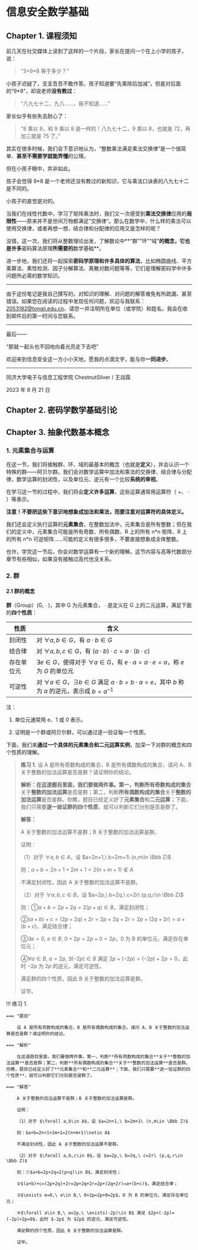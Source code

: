 # 信息安全数学基础

## Chapter 1. 课程须知

前几天在社交媒体上读到了这样的一个片段，家长在提问一个在上小学的孩子，说：

> “3+9\*8 等于多少？”

小孩子迟疑了，支支吾吾不敢作答。孩子知道要“先乘除后加减”，但是对后面的“9\*8”，却说老师**没有教过**：

> “八九七十二，九八……，我不知道……”

家长似乎有些失去耐心了：

> “8 乘以 9，和 9 乘以 8 是一样的！八九七十二，9 乘以 8，也就是 72，再加三就是 75 了。”

其实在很多时候，我们会下意识地认为，“整数乘法满足乘法交换律”是一个很简单、**甚至不需要学就能弄懂**的公理。

但在小孩子眼中，并非如此。

孩子会觉得 9\*8 是一个老师还没有教过的新知识，它与乘法口诀表的八九七十二是不同的。

小孩子的直觉是对的。

当我们在线性代数中，学习了矩阵乘法时，我们又一次感受到**乘法交换律**应用的**局限性**——原来并不是世间万物都满足“交换律“。那么在数学中，什么样的乘法可以使用交换律，或者再想一想，结合律和分配律的应用又是怎样的呢？

没错，这一次，我们将从整数理论出发，了解数论中**“群”“环”“域”**的概念，它也是许多**密码算法原理**所需要的**数学基础**。

进一步地，我们还将一起探索**密码学原理和许多具体的算法**，比如椭圆曲线、平方乘算法、素性检测、因子分解算法、离散对数问题等等，它们是理解密码学中许多问题所必需的数学知识。

---

由于这份笔记是我自己撰写的，对知识的理解、对问题的解答难免有所疏漏、甚至错误。如果您在阅读的过程中发现任何问题，欢迎与我联系：2053182@tongji.edu.cn，请您一并注明所在单位（或学院）和姓名，我会在收到邮件后的第一时间与您联系。

---

最后——

“那就一起头也不回地向着光亮走下去吧”

欢迎来到信息安全这一方小小天地，愿我的点滴文字，能与你**一同进步**。

---

同济大学电子与信息工程学院 ChestnutSilver / 王润霖

2023 年 8 月 21 日

## Chapter 2. 密码学数学基础引论

## Chapter 3. 抽象代数基本概念

### 1. 元素集合与运算

在这一节，我们将接触群、环、域的最基本的概念（也就是**定义**），并会认识一个特殊的群——阿贝尔群。我们会对数学运算中加法和乘法的交换律、结合律与分配律，数学运算的封闭性，以及单位元、逆元有一个比较**系统的审视**。

在学习这一节的过程中，我们将会**定义许多运算**，这些运算通常用运算符（ +、 · ）等表示。

**注意！不要把这些下意识地想象成加法和乘法，而要注意对运算符的具体定义。**

我们还会定义执行运算的**元素集合**，在整数加法中，元素集合是所有整数；但在我们的定义中，元素集合可能是所有奇数、所有偶数、R 上的所有 n\*n 矩阵、R 上的所有 n\*n 可逆矩阵……可能的定义有很多很多，不要直接想象成全体整数。

也许，学完这一节后，你会对数学运算有一个新的理解。这节内容与高等代数部分章节有些相似，如果没有接触过高代也没关系。

### 2. 群

#### 2.1 群的概念

**群**（Group）(G, ∙ )，其中 G 为元素集合， ∙ 是定义在 G 上的二元运算，满足下面的**四个性质**：

| 性质       | 含义                                                                                                          |
| ---------- | ------------------------------------------------------------------------------------------------------------- |
| 封闭性     | 对 $\forall a,b\in G$，有 $a\cdot b\in G$                                                                     |
| 结合律     | 对 $\forall a,b,c\in G$，有 $(a\cdot b)\cdot c=a\cdot(b\cdot c)$                                              |
| 存在单位元 | $\exists e\in G$，使得对于 $\forall a\in G$，有 $e\cdot a=a\cdot e=a$，称 $e$ 为 $G$ 的单位元                 |
| 可逆性     | 对 $\forall a\in G$，$\exists b\in G$ 满足 $a\cdot b=b\cdot a=e$，其中 $b$ 称为 $a$ 的逆元，表示成 $b=a^{-1}$ |

注：

1. 单位元通常用 e、1 或 0 表示。

2. 证明是一个群或阿贝尔群，可以通过逐一验证每一个性质。

下面，我们来**通过一个具体的元素集合和二元运算实例**，加深一下对群的概念和四个性质的理解。

> **练习 1.** 设 A 是所有奇数构成的集合，B 是所有偶数构成的集合，请问 A、B 关于整数的加法运算是否是群？请证明你的结论。
>
> **解析：**在这道题目里面，我们要做两件事。第一，判断**所有奇数构成的集合**关于**整数的加法运算**是否是群；第二，判断**所有偶数构成的集合**关于**整数的加法运算**是否是群。你瞧，题目已经定义好了**元素集合**和**二元运算**；下面，我们只需要**逐一验证群的四个性质**，就可以判断它们分别是否是群了。
>
> **解答：**
>
> A 关于整数的加法运算不是群；B 关于整数的加法运算是群。
>
> 证明：
>
> （1）对于 $\forall a,b\in A$，设 $a=2n+1,\ b=2m+1\ (n,m\in \Bbb Z)$
>
> 则：$a+b=2n+1+2m+1=2(n+m+1)\notin A$
>
> 不满足封闭性，因此 A 关于整数的加法运算不是群。
>
> （2）对于 $\forall a,b,c\in B$，设 $a=2p,\ b=2q,\ c=2r\ (p,q,r\in \Bbb Z)$
>
> 则：①$a+b=2p+2q=2(p+q)\in B$，满足封闭性；
>
> ②$(a+b)+c=(2p+2q)+2r=2p+2q+2r=2p+(2q+2r)=a+(b+c)$，满足结合律；
>
> ③$\exists e=0,\ e\in B,\ 0+2p=2p+0=2p$，0 为 B 的单位元，满足存在单位元；
>
> ④$\forall a\in B,\ a=2p,\ \exists(-2p)\in B$ 满足 $2p+(-2p)=(-2p)+2p=0$，此时 $-2p$ 为 $2p$ 的逆元，满足可逆性。
>
> 满足群的四个性质，因此 B 关于整数的加法运算是群。
>
> 证毕。

!!! 练习 1.

    === "题目"

        设 A 是所有奇数构成的集合，B 是所有偶数构成的集合，请问 A、B 关于整数的加法运算是否是群？请证明你的结论。

    === "解析"

        在这道题目里面，我们要做两件事。第一，判断**所有奇数构成的集合**关于**整数的加法运算**是否是群；第二，判断**所有偶数构成的集合**关于**整数的加法运算**是否是群。你瞧，题目已经定义好了**元素集合**和**二元运算**；下面，我们只需要**逐一验证群的四个性质**，就可以判断它们分别是否是群了。

    === "解答"

        A 关于整数的加法运算不是群；B 关于整数的加法运算是群。

        证明：

        （1）对于 $\forall a,b\in A$，设 $a=2n+1,\ b=2m+1\ (n,m\in \Bbb Z)$

        则：$a+b=2n+1+2m+1=2(n+m+1)\notin A$

        不满足封闭性，因此 A 关于整数的加法运算不是群。

        （2）对于 $\forall a,b,c\in B$，设 $a=2p,\ b=2q,\ c=2r\ (p,q,r\in \Bbb Z)$

        则：①$a+b=2p+2q=2(p+q)\in B$，满足封闭性；

        ②$(a+b)+c=(2p+2q)+2r=2p+2q+2r=2p+(2q+2r)=a+(b+c)$，满足结合律；

        ③$\exists e=0,\ e\in B,\ 0+2p=2p+0=2p$，0 为 B 的单位元，满足存在单位元；

        ④$\forall a\in B,\ a=2p,\ \exists(-2p)\in B$ 满足 $2p+(-2p)=(-2p)+2p=0$，此时 $-2p$ 为 $2p$ 的逆元，满足可逆性。

        满足群的四个性质，因此 B 关于整数的加法运算是群。

        证毕。
